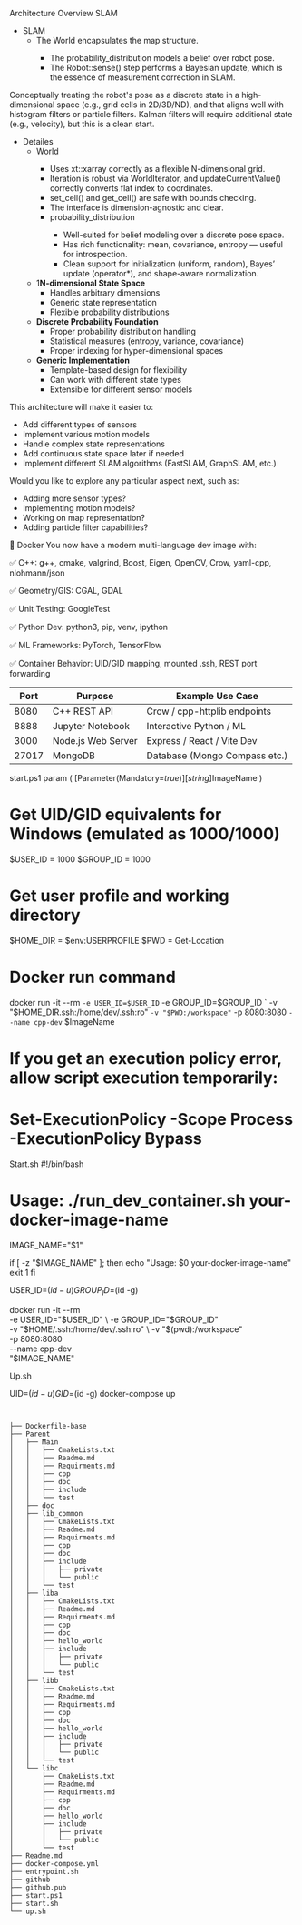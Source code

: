 Architecture Overview SLAM

- SLAM
    - The World<Measurement> encapsulates the map structure.
        - The probability_distribution<T> models a belief over robot pose.
        - The Robot::sense() step performs a Bayesian update, which is the essence of measurement correction in SLAM.

Conceptually treating the robot's pose as a discrete state in a high-dimensional space
(e.g., grid cells in 2D/3D/ND), and that aligns well with histogram filters or particle filters.
Kalman filters will require additional state (e.g., velocity), but this is a clean start.

- Detailes
    - World<T>
        - Uses xt::xarray<T> correctly as a flexible N-dimensional grid.
        - Iteration is robust via WorldIterator, and updateCurrentValue() correctly converts flat index to coordinates.
        - set_cell() and get_cell() are safe with bounds checking.
        - The interface is dimension-agnostic and clear.
        - probability_distribution<T>
            - Well-suited for belief modeling over a discrete pose space.
            - Has rich functionality: mean, covariance, entropy — useful for introspection.
            - Clean support for initialization (uniform, random), Bayes’ update (operator*), and shape-aware
              normalization.
    - 1**N-dimensional State Space**
        - Handles arbitrary dimensions
        - Generic state representation
        - Flexible probability distributions
    - **Discrete Probability Foundation**
        - Proper probability distribution handling
        - Statistical measures (entropy, variance, covariance)
        - Proper indexing for hyper-dimensional spaces
    - **Generic Implementation**
        - Template-based design for flexibility
        - Can work with different state types
        - Extensible for different sensor models

This architecture will make it easier to:

- Add different types of sensors
- Implement various motion models
- Handle complex state representations
- Add continuous state space later if needed
- Implement different SLAM algorithms (FastSLAM, GraphSLAM, etc.)

Would you like to explore any particular aspect next, such as:

- Adding more sensor types?
- Implementing motion models?
- Working on map representation?
- Adding particle filter capabilities?

🧹 Docker
You now have a modern multi-language dev image with:

✅ C++: g++, cmake, valgrind, Boost, Eigen, OpenCV, Crow, yaml-cpp, nlohmann/json

✅ Geometry/GIS: CGAL, GDAL

✅ Unit Testing: GoogleTest

✅ Python Dev: python3, pip, venv, ipython

✅ ML Frameworks: PyTorch, TensorFlow

✅ Container Behavior: UID/GID mapping, mounted .ssh, REST port forwarding

| Port  | Purpose            | Example Use Case              |
|-------|--------------------|-------------------------------|
| 8080  | C++ REST API       | Crow / cpp-httplib endpoints  |
| 8888  | Jupyter Notebook   | Interactive Python / ML       |
| 3000  | Node.js Web Server | Express / React / Vite Dev    |
| 27017 | MongoDB            | Database (Mongo Compass etc.) |

start.ps1
param (
[Parameter(Mandatory=$true)]
[string]$ImageName
)

# Get UID/GID equivalents for Windows (emulated as 1000/1000)

$USER_ID = 1000
$GROUP_ID = 1000

# Get user profile and working directory

$HOME_DIR = $env:USERPROFILE
$PWD = Get-Location

# Docker run command

docker run -it --rm `
    -e USER_ID=$USER_ID `
-e GROUP_ID=$GROUP_ID `
    -v "$HOME_DIR\.ssh:/home/dev/.ssh:ro" `
-v "$PWD:/workspace" `
    -p 8080:8080 `
--name cpp-dev `
$ImageName

# If you get an execution policy error, allow script execution temporarily:

# Set-ExecutionPolicy -Scope Process -ExecutionPolicy Bypass

Start.sh
#!/bin/bash

# Usage: ./run_dev_container.sh your-docker-image-name

IMAGE_NAME="$1"

if [ -z "$IMAGE_NAME" ]; then
echo "Usage: $0 your-docker-image-name"
exit 1
fi

USER_ID=$(id -u)
GROUP_ID=$(id -g)

docker run -it --rm \
-e USER_ID="$USER_ID" \
-e GROUP_ID="$GROUP_ID" \
-v "$HOME/.ssh:/home/dev/.ssh:ro" \
-v "$(pwd):/workspace" \
-p 8080:8080 \
--name cpp-dev \
"$IMAGE_NAME"

Up.sh

UID=$(id -u) GID=$(id -g) docker-compose up

```aiignore


├── Dockerfile-base
├── Parent
│   ├── Main
│   │   ├── CmakeLists.txt
│   │   ├── Readme.md
│   │   ├── Requirments.md
│   │   ├── cpp
│   │   ├── doc
│   │   ├── include
│   │   └── test
│   ├── doc
│   ├── lib_common
│   │   ├── CmakeLists.txt
│   │   ├── Readme.md
│   │   ├── Requirments.md
│   │   ├── cpp
│   │   ├── doc
│   │   ├── include
│   │   │   ├── private
│   │   │   └── public
│   │   └── test
│   ├── liba
│   │   ├── CmakeLists.txt
│   │   ├── Readme.md
│   │   ├── Requirments.md
│   │   ├── cpp
│   │   ├── doc
│   │   ├── hello_world
│   │   ├── include
│   │   │   ├── private
│   │   │   └── public
│   │   └── test
│   ├── libb
│   │   ├── CmakeLists.txt
│   │   ├── Readme.md
│   │   ├── Requirments.md
│   │   ├── cpp
│   │   ├── doc
│   │   ├── hello_world
│   │   ├── include
│   │   │   ├── private
│   │   │   └── public
│   │   └── test
│   └── libc
│       ├── CmakeLists.txt
│       ├── Readme.md
│       ├── Requirments.md
│       ├── cpp
│       ├── doc
│       ├── hello_world
│       ├── include
│       │   ├── private
│       │   └── public
│       └── test
├── Readme.md
├── docker-compose.yml
├── entrypoint.sh
├── github
├── github.pub
├── start.ps1
├── start.sh
└── up.sh

```
